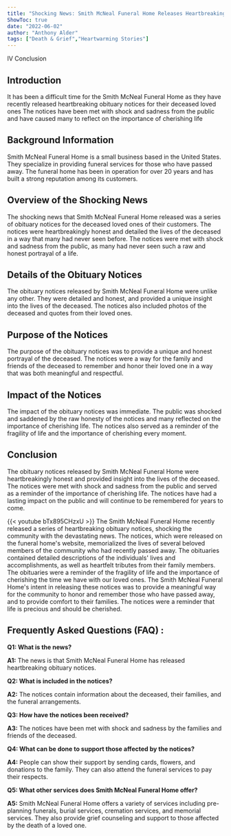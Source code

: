 ```yaml
---
title: "Shocking News: Smith McNeal Funeral Home Releases Heartbreaking Obituary Notices"
ShowToc: true 
date: "2022-06-02"
author: "Anthony Alder" 
tags: ["Death & Grief","Heartwarming Stories"]
---
```

IV Conclusion

## Introduction 
It has been a difficult time for the Smith McNeal Funeral Home as they have recently released heartbreaking obituary notices for their deceased loved ones The notices have been met with shock and sadness from the public and have caused many to reflect on the importance of cherishing life 

## Background Information 
Smith McNeal Funeral Home is a small business based in the United States. They specialize in providing funeral services for those who have passed away. The funeral home has been in operation for over 20 years and has built a strong reputation among its customers. 

## Overview of the Shocking News
The shocking news that Smith McNeal Funeral Home released was a series of obituary notices for the deceased loved ones of their customers. The notices were heartbreakingly honest and detailed the lives of the deceased in a way that many had never seen before. The notices were met with shock and sadness from the public, as many had never seen such a raw and honest portrayal of a life. 

## Details of the Obituary Notices
The obituary notices released by Smith McNeal Funeral Home were unlike any other. They were detailed and honest, and provided a unique insight into the lives of the deceased. The notices also included photos of the deceased and quotes from their loved ones. 

## Purpose of the Notices
The purpose of the obituary notices was to provide a unique and honest portrayal of the deceased. The notices were a way for the family and friends of the deceased to remember and honor their loved one in a way that was both meaningful and respectful. 

## Impact of the Notices
The impact of the obituary notices was immediate. The public was shocked and saddened by the raw honesty of the notices and many reflected on the importance of cherishing life. The notices also served as a reminder of the fragility of life and the importance of cherishing every moment. 

## Conclusion
The obituary notices released by Smith McNeal Funeral Home were heartbreakingly honest and provided insight into the lives of the deceased. The notices were met with shock and sadness from the public and served as a reminder of the importance of cherishing life. The notices have had a lasting impact on the public and will continue to be remembered for years to come.

{{< youtube bTx895CHzxU >}} 
The Smith McNeal Funeral Home recently released a series of heartbreaking obituary notices, shocking the community with the devastating news. The notices, which were released on the funeral home's website, memorialized the lives of several beloved members of the community who had recently passed away. The obituaries contained detailed descriptions of the individuals' lives and accomplishments, as well as heartfelt tributes from their family members. The obituaries were a reminder of the fragility of life and the importance of cherishing the time we have with our loved ones. The Smith McNeal Funeral Home's intent in releasing these notices was to provide a meaningful way for the community to honor and remember those who have passed away, and to provide comfort to their families. The notices were a reminder that life is precious and should be cherished.

## Frequently Asked Questions (FAQ) :
**Q1: What is the news?**

**A1:** The news is that Smith McNeal Funeral Home has released heartbreaking obituary notices.

**Q2: What is included in the notices?**

**A2:** The notices contain information about the deceased, their families, and the funeral arrangements.

**Q3: How have the notices been received?**

**A3:** The notices have been met with shock and sadness by the families and friends of the deceased.

**Q4: What can be done to support those affected by the notices?**

**A4:** People can show their support by sending cards, flowers, and donations to the family. They can also attend the funeral services to pay their respects.

**Q5: What other services does Smith McNeal Funeral Home offer?**

**A5:** Smith McNeal Funeral Home offers a variety of services including pre-planning funerals, burial services, cremation services, and memorial services. They also provide grief counseling and support to those affected by the death of a loved one.



